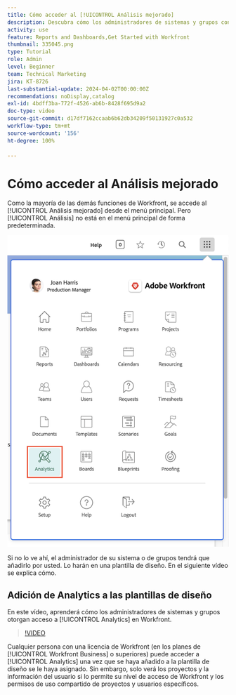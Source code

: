```yaml
---
title: Cómo acceder al [!UICONTROL Análisis mejorado]
description: Descubra cómo los administradores de sistemas y grupos conceden acceso al [!UICONTROL Análisis mejorado] mediante una plantilla de diseño.
activity: use
feature: Reports and Dashboards,Get Started with Workfront
thumbnail: 335045.png
type: Tutorial
role: Admin
level: Beginner
team: Technical Marketing
jira: KT-8726
last-substantial-update: 2024-04-02T00:00:00Z
recommendations: noDisplay,catalog
exl-id: 4bdff3ba-772f-4526-ab6b-8428f695d9a2
doc-type: video
source-git-commit: d17df7162ccaab6b62db34209f50131927c0a532
workflow-type: tm+mt
source-wordcount: '156'
ht-degree: 100%

---
```



# Cómo acceder al Análisis mejorado

Como la mayoría de las demás funciones de Workfront, se accede al [!UICONTROL Análisis mejorado] desde el menú principal. Pero [!UICONTROL Análisis] no está en el menú principal de forma predeterminada.

![Una imagen del menú principal ](assets/analytics-on-main-menu.png)

Si no lo ve ahí, el administrador de su sistema o de grupos tendrá que añadirlo por usted. Lo harán en una plantilla de diseño. En el siguiente vídeo se explica cómo.


## Adición de Analytics a las plantillas de diseño

En este vídeo, aprenderá cómo los administradores de sistemas y grupos otorgan acceso a [!UICONTROL Analytics] en Workfront.


>[!VIDEO](https://video.tv.adobe.com/v/335045/?quality=12&learn=on&enablevpops)

Cualquier persona con una licencia de Workfront (en los planes de [!UICONTROL Workfront Business] o superiores) puede acceder a [!UICONTROL Analytics] una vez que se haya añadido a la plantilla de diseño se le haya asignado. Sin embargo, solo verá los proyectos y la información del usuario si lo permite su nivel de acceso de Workfront y los permisos de uso compartido de proyectos y usuarios específicos.
